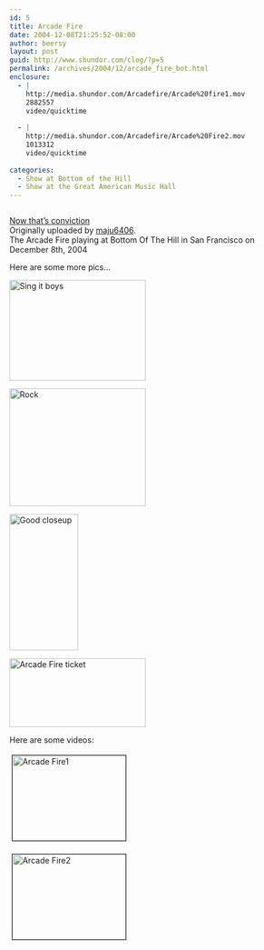 ```yaml
---
id: 5
title: Arcade Fire
date: 2004-12-08T21:25:52-08:00
author: beersy
layout: post
guid: http://www.shundor.com/clog/?p=5
permalink: /archives/2004/12/arcade_fire_bot.html
enclosure:
  - |
    http://media.shundor.com/Arcadefire/Arcade%20fire1.mov
    2882557
    video/quicktime
    
  - |
    http://media.shundor.com/Arcadefire/Arcade%20Fire2.mov
    1013312
    video/quicktime
    
categories:
  - Show at Bottom of the Hill
  - Show at the Great American Music Hall
---
```

<div>
  <a href="http://www.flickr.com/photos/beersy/4030310/" title="photo sharing"><img src="http://photos4.flickr.com/4030310_48f0928b9a_m.jpg" alt="" /></a> </p>
</div>

<div>
</div>

<div>
  <a href="http://www.flickr.com/photos/beersy/4030310/">Now that&#8217;s conviction</a>
</div>

<div>
  Originally uploaded by <a href="http://www.flickr.com/people/beersy/">maju6406</a>.
</div>

<div>
</div>

<div>
  The Arcade Fire playing at Bottom Of The Hill in San Francisco on December 8th, 2004
</div>

Here are some more pics&#8230; 

[<img src="http://photos4.flickr.com/4030298_2bd5cfb38d_m.jpg" width="240" height="177" alt="Sing it boys" />](http://www.flickr.com/photos/beersy/4030298/ "Photo Sharing") 

[<img src="http://photos3.flickr.com/4030325_20720f9e8c_m.jpg" width="240" height="207" alt="Rock" />](http://www.flickr.com/photos/beersy/4030325/ "Photo Sharing") 

[<img src="http://photos3.flickr.com/4030331_360eea3ba6_m.jpg" width="121" height="240" alt="Good closeup" />](http://www.flickr.com/photos/beersy/4030331/ "Photo Sharing") 

[<img src="http://photos3.flickr.com/4033080_82d4aab43d_m.jpg" width="240" height="121" alt="Arcade Fire ticket" />](http://www.flickr.com/photos/beersy/4033080/ "Photo Sharing") 

Here are some videos: 

[<img src="http://media.shundor.com/Arcadefire/Arcade%20fire1-tm.jpg" height="150" width="200" border="1" hspace="4" vspace="4" alt="Arcade Fire1" />](http://media.shundor.com/Arcadefire/Arcade%20fire1.mov) 

[<img src="http://media.shundor.com/Arcadefire/Arcade%20Fire2-tm.jpg" height="150" width="200" border="1" hspace="4" vspace="4" alt="Arcade Fire2" />](http://media.shundor.com/Arcadefire/Arcade%20Fire2.mov)